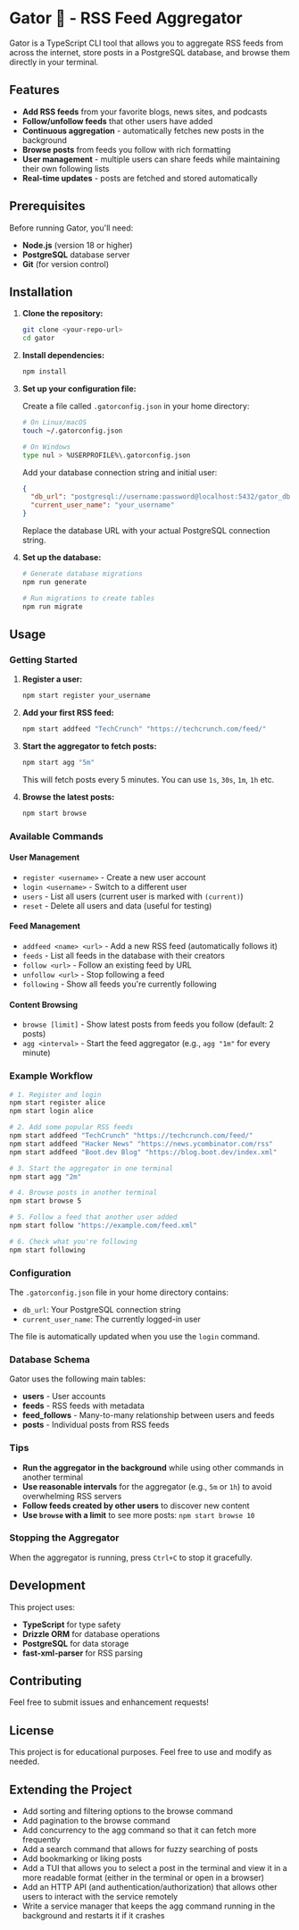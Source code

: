 # Gator 🐊 - RSS Feed Aggregator

Gator is a TypeScript CLI tool that allows you to aggregate RSS feeds from across the internet, store posts in a PostgreSQL database, and browse them directly in your terminal.

## Features

- **Add RSS feeds** from your favorite blogs, news sites, and podcasts
- **Follow/unfollow feeds** that other users have added
- **Continuous aggregation** - automatically fetches new posts in the background
- **Browse posts** from feeds you follow with rich formatting
- **User management** - multiple users can share feeds while maintaining their own following lists
- **Real-time updates** - posts are fetched and stored automatically

## Prerequisites

Before running Gator, you'll need:

- **Node.js** (version 18 or higher)
- **PostgreSQL** database server
- **Git** (for version control)

## Installation

1. **Clone the repository:**
   ```bash
   git clone <your-repo-url>
   cd gator
   ```

2. **Install dependencies:**
   ```bash
   npm install
   ```

3. **Set up your configuration file:**
   
   Create a file called `.gatorconfig.json` in your home directory:
   ```bash
   # On Linux/macOS
   touch ~/.gatorconfig.json
   
   # On Windows
   type nul > %USERPROFILE%\.gatorconfig.json
   ```
   
   Add your database connection string and initial user:
   ```json
   {
     "db_url": "postgresql://username:password@localhost:5432/gator_db",
     "current_user_name": "your_username"
   }
   ```
   
   Replace the database URL with your actual PostgreSQL connection string.

4. **Set up the database:**
   ```bash
   # Generate database migrations
   npm run generate
   
   # Run migrations to create tables
   npm run migrate
   ```

## Usage

### Getting Started

1. **Register a user:**
   ```bash
   npm start register your_username
   ```

2. **Add your first RSS feed:**
   ```bash
   npm start addfeed "TechCrunch" "https://techcrunch.com/feed/"
   ```

3. **Start the aggregator to fetch posts:**
   ```bash
   npm start agg "5m"
   ```
   This will fetch posts every 5 minutes. You can use `1s`, `30s`, `1m`, `1h` etc.

4. **Browse the latest posts:**
   ```bash
   npm start browse
   ```

### Available Commands

#### User Management
- `register <username>` - Create a new user account
- `login <username>` - Switch to a different user
- `users` - List all users (current user is marked with `(current)`)
- `reset` - Delete all users and data (useful for testing)

#### Feed Management
- `addfeed <name> <url>` - Add a new RSS feed (automatically follows it)
- `feeds` - List all feeds in the database with their creators
- `follow <url>` - Follow an existing feed by URL
- `unfollow <url>` - Stop following a feed
- `following` - Show all feeds you're currently following

#### Content Browsing
- `browse [limit]` - Show latest posts from feeds you follow (default: 2 posts)
- `agg <interval>` - Start the feed aggregator (e.g., `agg "1m"` for every minute)

### Example Workflow

```bash
# 1. Register and login
npm start register alice
npm start login alice

# 2. Add some popular RSS feeds
npm start addfeed "TechCrunch" "https://techcrunch.com/feed/"
npm start addfeed "Hacker News" "https://news.ycombinator.com/rss"
npm start addfeed "Boot.dev Blog" "https://blog.boot.dev/index.xml"

# 3. Start the aggregator in one terminal
npm start agg "2m"

# 4. Browse posts in another terminal
npm start browse 5

# 5. Follow a feed that another user added
npm start follow "https://example.com/feed.xml"

# 6. Check what you're following
npm start following
```

### Configuration

The `.gatorconfig.json` file in your home directory contains:

- `db_url`: Your PostgreSQL connection string
- `current_user_name`: The currently logged-in user

The file is automatically updated when you use the `login` command.

### Database Schema

Gator uses the following main tables:
- **users** - User accounts
- **feeds** - RSS feeds with metadata
- **feed_follows** - Many-to-many relationship between users and feeds
- **posts** - Individual posts from RSS feeds

### Tips

- **Run the aggregator in the background** while using other commands in another terminal
- **Use reasonable intervals** for the aggregator (e.g., `5m` or `1h`) to avoid overwhelming RSS servers
- **Follow feeds created by other users** to discover new content
- **Use `browse` with a limit** to see more posts: `npm start browse 10`

### Stopping the Aggregator

When the aggregator is running, press `Ctrl+C` to stop it gracefully.

## Development

This project uses:
- **TypeScript** for type safety
- **Drizzle ORM** for database operations
- **PostgreSQL** for data storage
- **fast-xml-parser** for RSS parsing

## Contributing

Feel free to submit issues and enhancement requests!

## License

This project is for educational purposes. Feel free to use and modify as needed.

## Extending the Project

- Add sorting and filtering options to the browse command
- Add pagination to the browse command
- Add concurrency to the agg command so that it can fetch more frequently
- Add a search command that allows for fuzzy searching of posts
- Add bookmarking or liking posts
- Add a TUI that allows you to select a post in the terminal and view it in a more readable format (either in the terminal or open in a browser)
- Add an HTTP API (and authentication/authorization) that allows other users to interact with the service remotely
- Write a service manager that keeps the agg command running in the background and restarts it if it crashes
